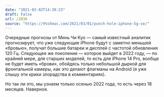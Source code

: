 ```yaml
---
date: "2021-03-02T14:30:23"
draft: False
url: /2036
source: "https://9to5mac.com/2021/03/01/punch-hole-iphone-5g-se/"
---
```


Очередные прогнозы от Минь Чи Куо — самый известный аналитик прогнозирует, что уже следующие iPhone будут с заметно меньшей «бровью», получат большие батареи и дисплей с частотой обновления 120 Гц. Следующее же поколение — которое выйдет в 2022 году, — по крайней мере, для старших моделей, то есть для iPhone 14 Pro, вообще не будет иметь «брови», обойдясь только небольшой дыркой для фронтальной камеры, как это делают флагманы на Android (я уже слышу эти крики злорадства в комментариях). 

Но так ли это, мы узнаем только осенью 2022 года, то есть через 18 месяцев. Наверное.
